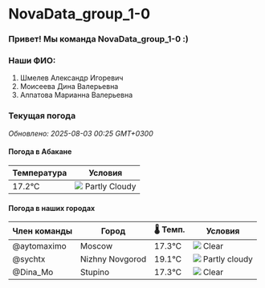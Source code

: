# NovaData_group_1-0
### Привет! Мы команда NovaData_group_1-0 :)

### Наши ФИО:
1. Шмелев Александр Игоревич
2. Моисеева Дина Валерьевна
3. Алпатова Марианна Валерьевна

### Текущая погода
<!-- WEATHER:START -->
_Обновлено: 2025-08-03 00:25 GMT+0300_

#### Погода в Абакане

| Температура | Условия |
|-------------|----------|
| 17.2°C     | ![](https://cdn.weatherapi.com/weather/64x64/night/116.png) Partly Cloudy |

#### Погода в наших городах

| Член команды  | Город               | 🌡️ Темп.  | Условия          |
|---------------|---------------------|-----------|--------------------|
| @aytomaximo    | Moscow              |   17.3°C | ![](https://cdn.weatherapi.com/weather/64x64/night/113.png) Clear        |
| @sychtx        | Nizhny Novgorod     |   19.1°C | ![](https://cdn.weatherapi.com/weather/64x64/night/116.png) Partly cloudy |
| @Dina_Mo       | Stupino             |   17.3°C | ![](https://cdn.weatherapi.com/weather/64x64/night/113.png) Clear        |

<!-- WEATHER:END -->
